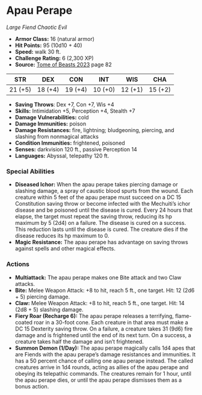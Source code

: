 # Apau Perape

*Large* *Fiend* *Chaotic Evil*

- **Armor Class:** 16 (natural armor)
- **Hit Points:** 95 (10d10 + 40)
- **Speed:** walk 30 ft.
- **Challenge Rating:** 6 (2,300 XP)
- **Source:** [Tome of Beasts 2023](https://koboldpress.com/kpstore/product/tome-of-beasts-1-2023-edition/) page 82

| STR | DEX | CON | INT | WIS | CHA |
| --- | --- | --- | --- | --- | --- |
| 21 (+5) | 18 (+4) | 19 (+4) | 10 (+0) | 12 (+1) | 15 (+2) |

- **Saving Throws**: Dex +7, Con +7, Wis +4
- **Skills:** Intimidation +5, Perception +4, Stealth +7
- **Damage Vulnerabilities:** cold
- **Damage Immunities:** poison
- **Damage Resistances:** fire, lightning; bludgeoning, piercing, and slashing from nonmagical attacks
- **Condition Immunities:** frightened, poisoned
- **Senses:** darkvision 120 ft., passive Perception 14
- **Languages:** Abyssal, telepathy 120 ft.

### Special Abilities

- **Diseased Ichor:** When the apau perape takes piercing damage or slashing damage, a spray of caustic blood spurts from the wound. Each creature within 5 feet of the apau perape must succeed on a DC 15 Constitution saving throw or become infected with the Mechuiti’s ichor disease and be poisoned until the disease is cured. Every 24 hours that elapse, the target must repeat the saving throw, reducing its hp maximum by 5 (2d4) on a failure. The disease is cured on a success. This reduction lasts until the disease is cured. The creature dies if the disease reduces its hp maximum to 0.
- **Magic Resistance:** The apau perape has advantage on saving throws against spells and other magical effects.

### Actions

- **Multiattack:** The apau perape makes one Bite attack and two Claw attacks.
- **Bite:** Melee Weapon Attack: +8 to hit, reach 5 ft., one target. Hit: 12 (2d6 + 5) piercing damage.
- **Claw:** Melee Weapon Attack: +8 to hit, reach 5 ft., one target. Hit: 14 (2d8 + 5) slashing damage.
- **Fiery Roar (Recharge 6):** The apau perape releases a terrifying, flame-coated roar in a 30-foot cone. Each creature in that area must make a DC 15 Dexterity saving throw. On a failure, a creature takes 31 (9d6) fire damage and is frightened until the end of its next turn. On a success, a creature takes half the damage and isn’t frightened.
- **Summon Demon (1/Day):** The apau perape magically calls 1d4 apes that are Fiends with the apau perape’s damage resistances and immunities. It has a 50 percent chance of calling one apau perape instead. The called creatures arrive in 1d4 rounds, acting as allies of the apau perape and obeying its telepathic commands. The creatures remain for 1 hour, until the apau perape dies, or until the apau perape dismisses them as a bonus action.
